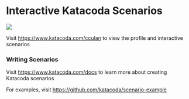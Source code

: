 # Interactive Katacoda Scenarios

[![](http://shields.katacoda.com/katacoda/cculan/count.svg)](https://www.katacoda.com/cculan "Get your profile on Katacoda.com")

Visit https://www.katacoda.com/cculan to view the profile and interactive scenarios

### Writing Scenarios
Visit https://www.katacoda.com/docs to learn more about creating Katacoda scenarios

For examples, visit https://github.com/katacoda/scenario-example
